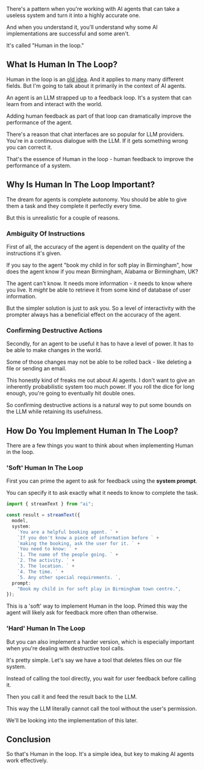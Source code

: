 There's a pattern when you're working with AI agents that can take a useless system and turn it into a highly accurate one.

And when you understand it, you'll understand why some AI implementations are successful and some aren't.

It's called "Human in the loop."

## What Is Human In The Loop?

Human in the loop is an [old idea](https://en.wikipedia.org/wiki/Human-in-the-loop). And it applies to many many different fields. But I'm going to talk about it primarily in the context of AI agents.

An agent is an LLM strapped up to a feedback loop. It's a system that can learn from and interact with the world.

Adding human feedback as part of that loop can dramatically improve the performance of the agent.

There's a reason that chat interfaces are so popular for LLM providers. You're in a continuous dialogue with the LLM. If it gets something wrong you can correct it.

That's the essence of Human in the loop - human feedback to improve the performance of a system.

## Why Is Human In The Loop Important?

The dream for agents is complete autonomy. You should be able to give them a task and they complete it perfectly every time.

But this is unrealistic for a couple of reasons.

### Ambiguity Of Instructions

First of all, the accuracy of the agent is dependent on the quality of the instructions it's given.

If you say to the agent "book my child in for soft play in Birmingham", how does the agent know if you mean Birmingham, Alabama or Birmingham, UK?

The agent can't know. It needs more information - it needs to know where you live. It _might_ be able to retrieve it from some kind of database of user information.

But the simpler solution is just to ask you. So a level of interactivity with the prompter always has a beneficial effect on the accuracy of the agent.

### Confirming Destructive Actions

Secondly, for an agent to be useful it has to have a level of power. It has to be able to make changes in the world.

Some of those changes may not be able to be rolled back - like deleting a file or sending an email.

This honestly kind of freaks me out about AI agents. I don't want to give an inherently probabilistic system too much power. If you roll the dice for long enough, you're going to eventually hit double ones.

So confirming destructive actions is a natural way to put some bounds on the LLM while retaining its usefulness.

## How Do You Implement Human In The Loop?

There are a few things you want to think about when implementing Human in the loop.

### 'Soft' Human In The Loop

First you can prime the agent to ask for feedback using the **system prompt**.

You can specify it to ask exactly what it needs to know to complete the task.

```ts
import { streamText } from "ai";

const result = streamText({
  model,
  system:
    `You are a helpful booking agent. ` +
    `If you don't know a piece of information before ` +
    `making the booking, ask the user for it. ` +
    `You need to know: ` +
    `1. The name of the people going. ` +
    `2. The activity. ` +
    `3. The location. ` +
    `4. The time. ` +
    `5. Any other special requirements. `,
  prompt:
    "Book my child in for soft play in Birmingham town centre.",
});
```

This is a 'soft' way to implement Human in the loop. Primed this way the agent will likely ask for feedback more often than otherwise.

### 'Hard' Human In The Loop

But you can also implement a harder version, which is especially important when you're dealing with destructive tool calls.

It's pretty simple. Let's say we have a tool that deletes files on our file system.

Instead of calling the tool directly, you wait for user feedback before calling it.

Then you call it and feed the result back to the LLM.

This way the LLM literally cannot call the tool without the user's permission.

We'll be looking into the implementation of this later.

## Conclusion

So that's Human in the loop. It's a simple idea, but key to making AI agents work effectively.
